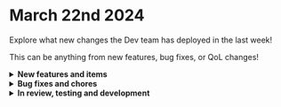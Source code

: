 # March 22nd 2024

Explore what new changes the Dev team has deployed in the last week!

This can be anything from new features, bug fixes, or QoL changes!

<details>

<summary><strong>New features and items</strong></summary>

* Added the ability to select a preset page type when creating a new page in App Platform. Options include: Basic, Blank, Grid, Home, Login
* Custom Components v2 for App Platform
* Custom Integrations v2 (Released internally for testing)
* Added tags to Create and Update Organization Actions for the Rewst integration
* Added the `enabled` attribute to triggers the List Workflows action for the Rewst integration
* Implemented a proxy service to avoid IP based rate limiting in IT Glue
* Added grouping and aggregation to DataTables in App Platform
 
</details>

<details>

<summary><strong>Bug fixes and chores</strong></summary>

* Fixed a bug with Synnex "suggest matches" on org mapping
* Fixed a bug where redis connection handler was attempting to use a dead connection
* Segmented trigger_polls, crons, and database_notifications to their own Kafka consumer groups
* Added a minimum width to the sidebar component in App Platform
* Fixed a bug with copy to clipboard on Workflow Tasks
* Fixed a bug in the SQL Database integration to handle colons being interpreted as parameterized queries
* Fixed a bug in App Platform where the color input could cause page crashes
* Fixed a bug with editing or deleting the name of page in the page navigator in App Platform
* Set triggers to `disabled` when importing a workflow bundle

</details>

<details>

<summary><strong>In review, testing and development</strong></summary>

* Highlight connected tasks when a transition is selected (In Review)
* ITPortal integration (In Review)
* New permission system starting with App Platform (In Review)
* Workflow version control (In Review)
* Microsoft refactor to allow for better permission system (In Review)

</details>
